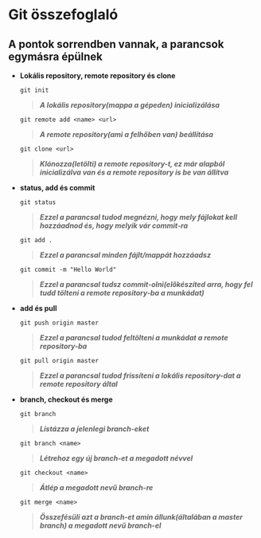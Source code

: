 # Git összefoglaló

## A pontok sorrendben vannak, a parancsok egymásra épülnek

- **Lokális repository, remote repository és clone**
    ```
    git init
    ```
    > ***A lokális repository(mappa a gépeden) inicializálása*** 
   
   
    ```
    git remote add <name> <url>
    ```
    > ***A remote repository(ami a felhőben van) beállítása***
    
    
    ```
    git clone <url>
    ```
    > ***Klónozza(letölti) a remote repository-t, ez már alapból inicializálva van és a remote repository is be van állítva***
    
- **status, add és commit**
    ```
    git status
    ```
    > ***Ezzel a parancsal tudod megnézni, hogy mely fájlokat kell hozzáadnod és, hogy melyik vár commit-ra***
    
    
    ```
    git add .
    ```
    > ***Ezzel a parancsal minden fájlt/mappát hozzáadsz***
    
    
    ```
    git commit -m "Hello World"
    ```
    > ***Ezzel a parancsal tudsz commit-olni(előkészíted arra, hogy fel tudd tölteni a remote repository-ba a munkádat)***
    
- **add és pull**    
    ```
    git push origin master
    ```
    > ***Ezzel a parancsal tudod feltölteni a munkádat a remote repository-ba***
    
    
    ```
    git pull origin master
    ```
    > ***Ezzel a parancsal tudod frissíteni a lokális repository-dat a remote repository által***
    
- **branch, checkout és merge**

    ```
    git branch
    ```
    > ***Listázza a jelenlegi branch-eket***
    
    
    ```
    git branch <name>
    ```
    > ***Létrehoz egy új branch-et a megadott névvel***
    
    
    ```
    git checkout <name>
    ```
    > ***Átlép a megadott nevű branch-re***
    
    
    ```
    git merge <name>
    ```
    > ***Összefésüli azt a branch-et amin állunk(általában a master branch) a megadott nevű branch-el***
